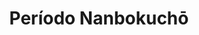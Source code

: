﻿---
title: "Período Nanbokuchō"
permalink: periodes_544.html
layout: periode
dataInici: 1336
dataFi: 1392
sidebar: periodes
pares:
  - 217:
    title: "Edad Media"
    dataInici: "(476)"
    dataFi: "(1453)"

fills:
jocsPrincipals:
  - title: "Warriors of Japan"
    bggId: 55781

jocsEscenaris:
  - title: "Rice Wars"
    bggId: 36634
    dataInici: 
    dataFi: 

jocsEpoca:
jocsEpocaEscenaris:
---
